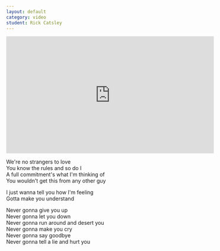 ```yaml
---
layout: default
category: video
student: Rick Catsley
---
```


<iframe width="560" height="315" src="https://www.youtube.com/embed/iuP9uiTH95I?loop=1" title="YouTube video player" frameborder="0" allow="accelerometer; clipboard-write; encrypted-media; gyroscope; picture-in-picture" allowfullscreen></iframe>

We're no strangers to love  
You know the rules and so do I  
A full commitment's what I'm thinking of  
You wouldn't get this from any other guy

I just wanna tell you how I'm feeling  
Gotta make you understand

Never gonna give you up  
Never gonna let you down  
Never gonna run around and desert you  
Never gonna make you cry  
Never gonna say goodbye  
Never gonna tell a lie and hurt you